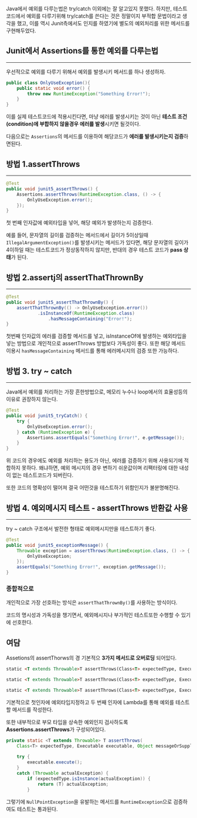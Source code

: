 Java에서 예외를 다루는법은 try/catch 이외에는 잘 알고있지 못했다. 
하지만, 테스트코드에서 예외를 다루기위해 try/catch를 쓴다는 것은 정말이지 부적합 문법이라고 생각을 했고, 이를 역시 Junit측에서도 인지를 하였기에 별도의 예외처리를 위한 메서드를 구현해두었다.

## Junit에서 Assertions를 통한 예외를 다루는법
*************

우선적으로 예외를 다루기 위해서 예외를 발생시키 메서드를 하나 생성하자.

```java
public class OnlyUseException(){
    public static void error() {
        throw new RuntimeException("Something Error!");
    }
}
```

이를 실제 테스트코드에 적용시킨다면, 마냥 에러를 발생시키는 것이 아닌 **테스트 조건(condition)에 부합하지 않을경우 에러를 발생**시키면 될것이다.

다음으로는 `Assertions`의 메서드를 이용하여 해당코드가 **에러를 발생시키는지 검증**하면된다.

## 방법 1.assertThrows
*************
```java
@Test
public void junit5_assertThrows() {
    Assertions.assertThrows(RuntimeException.class, () -> {
        OnlyUseException.error();
    });
}
```
첫 번째 인자값에 예외타입을 넣어, 해당 예외가 발생하는지 검증한다.

예를 들어, 문자열의 길이를 검증하는 메서드에서 길이가 5이상일때 `IllegalArgumentException()`를 발생시키는 메서드가 있다면, 해당 문자열의 길이가 4이하일 때는
테스트코드가 정상동작하지 않지만, 반대의 경우 테스트 코드가 **pass 상태**가 된다.

## 방법 2.assertj의 assertThatThrownBy
*************
````java
@Test
public void junit5_assertThatThrownBy() {
    assertThatThrownBy(() -> OnlyUseException.error())
            .isInstanceOf(RuntimeException.class)
                .hasMessageContaining("Error!");
}
````

첫번째 인자값의 에러를 검증할 메서드를 넣고, isInstanceOf에 발생하는 예외타입을 넣는 방법으로 개인적으로 assertThrows 방법보다 가독성이 좋다.
또한 해당 메서드 이용시 `hasMessageContaining` 메서드를 통해 에러메시지의 검증 또한 가능하다.

## 방법 3. try ~ catch
*************
Java에서 예외를 처리하는 가장 흔한방법으로, 메모리 누수나 loop에서의 효율성등의 이유로 권장하지 않는다.

```java
@Test
public void junit5_tryCatch() {
    try {
        OnlyUseException.error();
    } catch (RuntimeException e) {
        Assertions.assertEquals("Something Error!", e.getMessage());
    }
}
```
위 코드의 경우에도 예외를 처리하는 용도가 아닌, 에러를 검증하기 위해 사용되기에 적합하지 못하다.
왜냐하면, 예외 메시지의 경우 변하기 쉬운값이며 리팩터링에 대한 내성이 없는 테스트코드가 되버린다.

또한 코드의 명확성이 떨어져 결국 어떤것을 테스트하기 위함인지가 불분명해진다.

## 방법 4. 예외메시지 테스트 - assertThrows 반환값 사용
*************
try ~ catch 구조에서 발전한 형태로 예외메시지만을 테스트하기 좋다.

```java
@Test
public void junit5_exceptionMessage() {
    Throwable exception = assertThrows(RuntimeException.class, () -> {
        OnlyUseException;
    });
    assertEquals("Something Error!", exception.getMessage());
}
```

### 종합적으로
개인적으로 가장 선호하는 방식은 `assertThatThrownBy()`를 사용하는 방식이다.

코드의 명시성과 가독성을 챙기면서, 예외메시지나 부가적인 테스트또한 수행할 수 있기에 선호한다.

## 여담
Assetions의 assertThorws의 경 기본적으 **3가지 메서드로 오버로딩** 되어있다.

```markdown
static <T extends Throwable>T assertThrows(Class<T> expectedType, Executable executable)

static <T extends Throwable>T assertThrows(Class<T> expectedType, Executable executable, String message)

static <T extends Throwable>T assertThrows(Class<T> expectedType, Executable executable, Supplier<String> messageSupplier)
```

기본적으로 첫인자에 예외타입지정하고 두 번째 인자에 Lambda를 통해 예외를 테스트할 메서드를 작성한다.

또한 내부적으로 부모 타입을 상속한 예외인지 검사하도록 **Assertions.assertThrows**가 구성되어있다.

```java
private static <T extends Throwable> T assertThrows(
    Class<T> expectedType, Executable executable, Object messageOrSupplier) {
 
    try {
        executable.execute();
    }
    catch (Throwable actualException) {
        if (expectedType.isInstance(actualException)) {
            return (T) actualException;
        }
```

그렇기에 `NullPointException`을 유발하는 메서드를 `RuntimeException`으로 검증하여도 테스트는 통과된다.